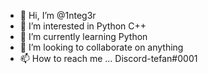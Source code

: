 - 👋 Hi, I’m @1nteg3r
- 👀 I’m interested in Python C++
- 🌱 I’m currently learning Python
- 💞️ I’m looking to collaborate on anything
- 📫 How to reach me ...
Discord-tefan#0001

<!---
1nteg3r/1nteg3r is a ✨ special ✨ repository because its `README.md` (this file) appears on your GitHub profile.
You can click the Preview link to take a look at your changes.
--->
